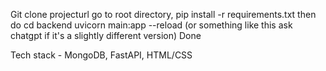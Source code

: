 Git clone projecturl
go to root directory, pip install -r requirements.txt
then do cd backend 
uvicorn main:app --reload (or something like this ask chatgpt if it's a slightly different version)
Done 

Tech stack - MongoDB, FastAPI, HTML/CSS

